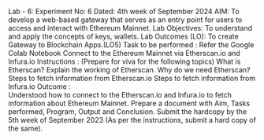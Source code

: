 Lab - 6:			Experiment  No: 6		    Dated: 4th week of September 2024
AIM: To develop a web-based gateway that serves as an entry point for users to access and interact with Ethereum Mainnet.
Lab Objectives: To understand and apply the concepts of keys, wallets.
Lab Outcomes (LO):  To create Gateway to Blockchain Apps.(LO5)
Task to be performed : 
Refer the  Google Colab Notebook
Connect to the Ethereum Mainnet via Etherscan.io and Infura.io
Instructions : (Prepare for viva for the following topics)
What is Etherscan? Explain the working  of Etherscan. Why do we need Etherscan?
Steps to fetch information from Etherscan.io
Steps to fetch information from Infura.io
Outcome :  
Understood how to connect to the Etherscan.io and Infura.io to fetch information about Ethereum Mainnet.
Prepare a document with Aim, Tasks performed, Program, Output and Conclusion.
Submit the hardcopy  by the 5th week of September 2023
(As per the instructions, submit a hard copy of the same).
